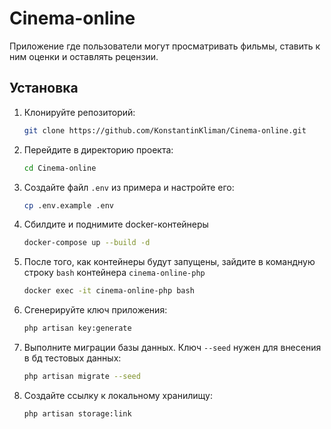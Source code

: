 # Cinema-online

Приложение где пользователи могут просматривать фильмы, ставить к ним оценки и оставлять рецензии.

## Установка

1. Клонируйте репозиторий:
    ```bash
    git clone https://github.com/KonstantinKliman/Cinema-online.git
    ```

2. Перейдите в директорию проекта:
    ```bash
    cd Cinema-online
    ```
   
3. Создайте файл `.env` из примера и настройте его:
    ```bash
    cp .env.example .env
    ```

4. Сбилдите и поднимите docker-контейнеры
    ```bash
    docker-compose up --build -d
    ```

5. После того, как контейнеры будут запущены, зайдите в командную строку `bash` контейнера `cinema-online-php`
    ```bash
    docker exec -it cinema-online-php bash
    ```

6. Сгенерируйте ключ приложения:
    ```bash
    php artisan key:generate
    ```

7. Выполните миграции базы данных. Ключ `--seed` нужен для внесения в бд тестовых данных:
    ```bash
    php artisan migrate --seed
    ```
   
8. Создайте ссылку к локальному хранилищу:
    ```bash
    php artisan storage:link
    ```
